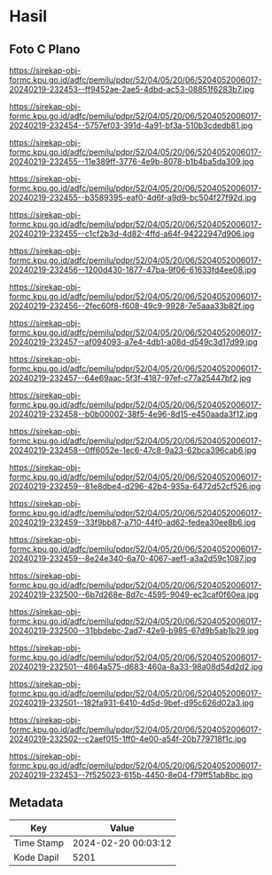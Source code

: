 # Hasil

## Foto C Plano

https://sirekap-obj-formc.kpu.go.id/adfc/pemilu/pdpr/52/04/05/20/06/5204052006017-20240219-232453--ff9452ae-2ae5-4dbd-ac53-08851f6283b7.jpg

https://sirekap-obj-formc.kpu.go.id/adfc/pemilu/pdpr/52/04/05/20/06/5204052006017-20240219-232454--5757ef03-391d-4a91-bf3a-510b3cdedb81.jpg

https://sirekap-obj-formc.kpu.go.id/adfc/pemilu/pdpr/52/04/05/20/06/5204052006017-20240219-232455--11e389ff-3776-4e9b-8078-b1b4ba5da309.jpg

https://sirekap-obj-formc.kpu.go.id/adfc/pemilu/pdpr/52/04/05/20/06/5204052006017-20240219-232455--b3589395-eaf0-4d6f-a9d9-bc504f27f92d.jpg

https://sirekap-obj-formc.kpu.go.id/adfc/pemilu/pdpr/52/04/05/20/06/5204052006017-20240219-232455--c1cf2b3d-4d82-4ffd-a64f-94222947d906.jpg

https://sirekap-obj-formc.kpu.go.id/adfc/pemilu/pdpr/52/04/05/20/06/5204052006017-20240219-232456--1200d430-1877-47ba-9f06-61633fd4ee08.jpg

https://sirekap-obj-formc.kpu.go.id/adfc/pemilu/pdpr/52/04/05/20/06/5204052006017-20240219-232456--2fec60f8-f608-49c9-9928-7e5aaa33b82f.jpg

https://sirekap-obj-formc.kpu.go.id/adfc/pemilu/pdpr/52/04/05/20/06/5204052006017-20240219-232457--af094093-a7e4-4db1-a08d-d549c3d17d99.jpg

https://sirekap-obj-formc.kpu.go.id/adfc/pemilu/pdpr/52/04/05/20/06/5204052006017-20240219-232457--64e69aac-5f3f-4187-97ef-c77a25447bf2.jpg

https://sirekap-obj-formc.kpu.go.id/adfc/pemilu/pdpr/52/04/05/20/06/5204052006017-20240219-232458--b0b00002-38f5-4e96-8d15-e450aada3f12.jpg

https://sirekap-obj-formc.kpu.go.id/adfc/pemilu/pdpr/52/04/05/20/06/5204052006017-20240219-232458--0ff6052e-1ec6-47c8-9a23-62bca396cab6.jpg

https://sirekap-obj-formc.kpu.go.id/adfc/pemilu/pdpr/52/04/05/20/06/5204052006017-20240219-232459--81e8dbe4-d296-42b4-935a-6472d52cf526.jpg

https://sirekap-obj-formc.kpu.go.id/adfc/pemilu/pdpr/52/04/05/20/06/5204052006017-20240219-232459--33f9bb87-a710-44f0-ad62-fedea30ee8b6.jpg

https://sirekap-obj-formc.kpu.go.id/adfc/pemilu/pdpr/52/04/05/20/06/5204052006017-20240219-232459--8e24e340-6a70-4067-aef1-a3a2d59c1087.jpg

https://sirekap-obj-formc.kpu.go.id/adfc/pemilu/pdpr/52/04/05/20/06/5204052006017-20240219-232500--6b7d268e-8d7c-4595-9049-ec3caf0f60ea.jpg

https://sirekap-obj-formc.kpu.go.id/adfc/pemilu/pdpr/52/04/05/20/06/5204052006017-20240219-232500--31bbdebc-2ad7-42e9-b985-67d9b5ab1b29.jpg

https://sirekap-obj-formc.kpu.go.id/adfc/pemilu/pdpr/52/04/05/20/06/5204052006017-20240219-232501--4864a575-d683-460a-8a33-98a08d54d2d2.jpg

https://sirekap-obj-formc.kpu.go.id/adfc/pemilu/pdpr/52/04/05/20/06/5204052006017-20240219-232501--182fa931-6410-4d5d-9bef-d95c626d02a3.jpg

https://sirekap-obj-formc.kpu.go.id/adfc/pemilu/pdpr/52/04/05/20/06/5204052006017-20240219-232502--c2aef015-1ff0-4e00-a54f-20b779718f1c.jpg

https://sirekap-obj-formc.kpu.go.id/adfc/pemilu/pdpr/52/04/05/20/06/5204052006017-20240219-232453--7f525023-615b-4450-8e04-f79ff51ab8bc.jpg


## Metadata

| Key        | Value               |
| ---------- | ------------------- |
| Time Stamp | 2024-02-20 00:03:12 |
| Kode Dapil | 5201                |



